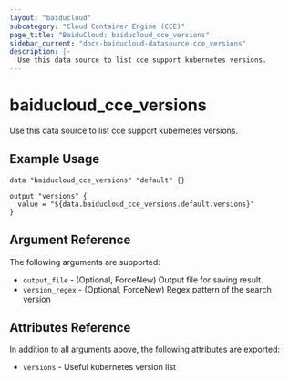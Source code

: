 ```yaml
---
layout: "baiducloud"
subcategory: "Cloud Container Engine (CCE)"
page_title: "BaiduCloud: baiducloud_cce_versions"
sidebar_current: "docs-baiducloud-datasource-cce_versions"
description: |-
  Use this data source to list cce support kubernetes versions.
---
```


# baiducloud_cce_versions

Use this data source to list cce support kubernetes versions.

## Example Usage

```hcl
data "baiducloud_cce_versions" "default" {}

output "versions" {
  value = "${data.baiducloud_cce_versions.default.versions}"
}
```

## Argument Reference

The following arguments are supported:

* `output_file` - (Optional, ForceNew) Output file for saving result.
* `version_regex` - (Optional, ForceNew) Regex pattern of the search version

## Attributes Reference

In addition to all arguments above, the following attributes are exported:

* `versions` - Useful kubernetes version list


